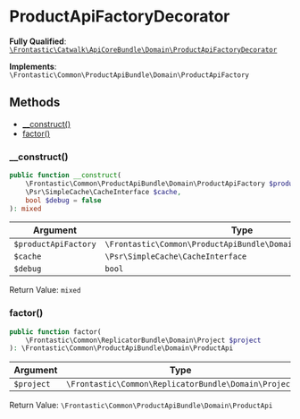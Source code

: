 #  ProductApiFactoryDecorator

**Fully Qualified**: [`\Frontastic\Catwalk\ApiCoreBundle\Domain\ProductApiFactoryDecorator`](../../../../src/php/ApiCoreBundle/Domain/ProductApiFactoryDecorator.php)

**Implements**: `\Frontastic\Common\ProductApiBundle\Domain\ProductApiFactory`

## Methods

* [__construct()](#__construct)
* [factor()](#factor)

### __construct()

```php
public function __construct(
    \Frontastic\Common\ProductApiBundle\Domain\ProductApiFactory $productApiFactory,
    \Psr\SimpleCache\CacheInterface $cache,
    bool $debug = false
): mixed
```

Argument|Type|Default|Description
--------|----|-------|-----------
`$productApiFactory`|`\Frontastic\Common\ProductApiBundle\Domain\ProductApiFactory`||
`$cache`|`\Psr\SimpleCache\CacheInterface`||
`$debug`|`bool`|`false`|

Return Value: `mixed`

### factor()

```php
public function factor(
    \Frontastic\Common\ReplicatorBundle\Domain\Project $project
): \Frontastic\Common\ProductApiBundle\Domain\ProductApi
```

Argument|Type|Default|Description
--------|----|-------|-----------
`$project`|`\Frontastic\Common\ReplicatorBundle\Domain\Project`||

Return Value: `\Frontastic\Common\ProductApiBundle\Domain\ProductApi`


